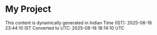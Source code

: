# My Project

This content is dynamically generated in Indian Time (IST): 2025-08-18 23:44:10 IST
Converted to UTC: 2025-08-18 18:14:10 UTC
